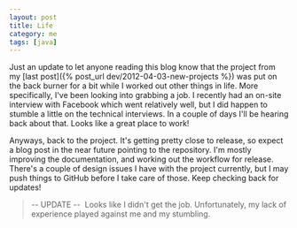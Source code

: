 ```yaml
---           
layout: post
title: Life
category: me
tags: [java]
---
```


Just an update to let anyone reading this blog know that the project from my
[last post]({% post_url dev/2012-04-03-new-projects %}) was put on the back
burner for a bit while I worked out other things in life. More specifically,
I've been looking into grabbing a job.  I recently had an on-site interview
with Facebook which went relatively well, but I did happen to stumble a little
on the technical interviews. In a couple of days I'll be hearing back about
that.  Looks like a great place to work!

<!-- more -->

Anyways, back to the project. It's getting pretty close to release, so expect a
blog post in the near future pointing to the repository. I'm mostly improving
the documentation, and working out the workflow for release. There's a couple
of design issues I have with the project currently, but I may push things to
GitHub before I take care of those. Keep checking back for updates!

> -- UPDATE -- 
> Looks like I didn't get the job. Unfortunately, my lack of experience played
> against me and my stumbling.
